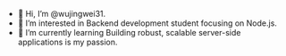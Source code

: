 - 👋 Hi, I’m @wujingwei31.
- 👀 I’m interested in Backend development student focusing on Node.js. 
- 🌱 I’m currently learning Building robust, scalable server-side applications is my passion.
